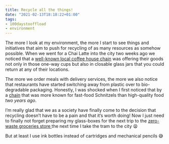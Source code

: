 ```yaml
---
title: Recycle all the things!
date: "2021-02-13T18:18:22+01:00"
tags:
- 100daystooffload
- environment
---
```


The more I look at my environment, the more I start to see things and initiatives that aim to push for recycling of as many resources as somehow possible. When we went for a Chai Latte into the city two weeks ago we noticed that a [well-known local coffee house chain](http://tribeka.at/tribeka/tribeka-start.html) was offering their goods not only in those one-way cups but also in closable glass jars that you could return at any of their locations.

The more we order meals with delivery services, the more we also notice that restaurants have started switching away from plastic over to bio-degradable packaging. Honestly, I was shocked when I first noticed that by a [chain](https://www.3goldenekugeln.at/en/home/) that was more known for fast-food Schnitzels than high-quality food *two years ago*.

I’m really glad that we as a society have finally come to the decision that recycling doesn’t have to be a pain and that it’s worth doing! Now I just need to finally not forget preparing my glass-boxes for the next trip to the [zero-waste groceries store ](https://www.dasgramm.at/)the next time I take the tram to the city 😫

But at least I use ink bottles instead of cartridges and mechanical pencils 😅
